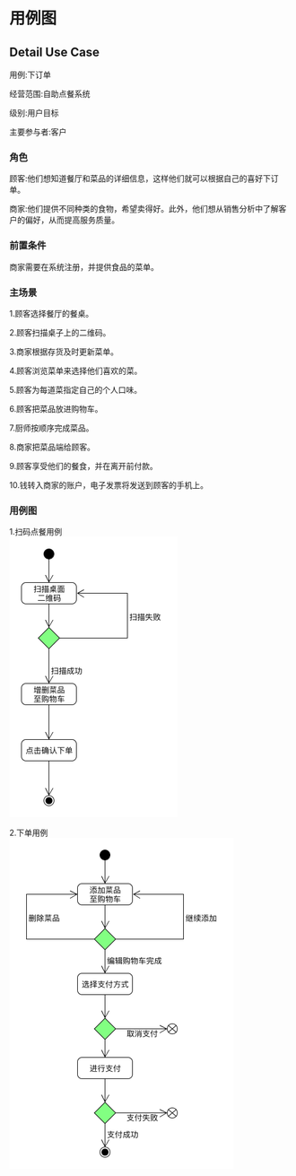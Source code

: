 # 用例图

## Detail Use Case
用例:下订单

经营范围:自助点餐系统

级别:用户目标

主要参与者:客户

### 角色
顾客:他们想知道餐厅和菜品的详细信息，这样他们就可以根据自己的喜好下订单。

商家:他们提供不同种类的食物，希望卖得好。此外，他们想从销售分析中了解客户的偏好，从而提高服务质量。

### 前置条件
商家需要在系统注册，并提供食品的菜单。

### 主场景
1.顾客选择餐厅的餐桌。

2.顾客扫描桌子上的二维码。

3.商家根据存货及时更新菜单。

4.顾客浏览菜单来选择他们喜欢的菜。

5.顾客为每道菜指定自己的个人口味。

6.顾客把菜品放进购物车。

7.厨师按顺序完成菜品。

8.商家把菜品端给顾客。

9.顾客享受他们的餐食，并在离开前付款。

10.钱转入商家的账户，电子发票将发送到顾客的手机上。

### 用例图
1.扫码点餐用例  
![](./assets/扫码点餐用例.png)

2.下单用例  
![](./assets/下单用例.png)